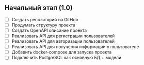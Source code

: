 ## Начальный этап (1.0)
- [ ] Создать репозиторий на GitHub
- [ ] Продумать структуру проекта
- [ ] Создать OpenAPI описание проекта
- [ ] Реализовать API для регистрации пользователей
- [ ] Реализовать API для авторизации пользователей
- [ ] Реализовать API для получения информации о пользователе
- [ ] Добавить docker-compose для запуска проекта
- [ ] Подключить PostgreSQL как основную БД + модели
